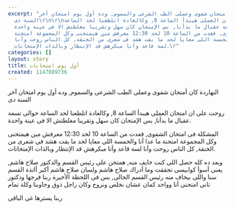 ```yaml
---
excerpt: "النهاردة كان أمتحان شفوى وعملى الطب الشرعى والسموم, وده أول يوم امتحان آخر
  السنة دى\r\n\r\nروحت على ان امتحان العملى هيبدأ الساعة 8, وكالعادة اتلطعنا لحد الساعة
  حوالى تسعة عقبال ما بدأنا, بس الإمتحان كان سهل وتقريبا مغلطتش الا فى عينة واحدة.\r\n\r\nالمشكلة
  فى امتحان الشفوى, قعدت من الساعة 10 لحد 12:30 معرفش مين هيمتحنى وكل المجموعة امتحنة
  ما عدا أنا والخمسة اللى معايا لحد ما بقت هشد فى شعرى من الخنقة, كل الناس روحت وأنا
  لسة قاعد وأنا مبكرهش قد الإنتظار وبالذات الإمتحانات.\r"
categories: []
layout: story
title: أول يوم امتحانات
created: 1147089736
---
```

النهاردة كان أمتحان شفوى وعملى الطب الشرعى والسموم, وده أول يوم امتحان آخر السنة دى

روحت على ان امتحان العملى هيبدأ الساعة 8, وكالعادة اتلطعنا لحد الساعة حوالى تسعة عقبال ما بدأنا, بس الإمتحان كان سهل وتقريبا مغلطتش الا فى عينة واحدة.

المشكلة فى امتحان الشفوى, قعدت من الساعة 10 لحد 12:30 معرفش مين هيمتحنى وكل المجموعة امتحنة ما عدا أنا والخمسة اللى معايا لحد ما بقت هشد فى شعرى من الخنقة, كل الناس روحت وأنا لسة قاعد وأنا مبكرهش قد الإنتظار وبالذات الإمتحانات.

وبعد ده كله حصل اللى كنت خايف منه, همتحن على رئيس القسم والدكتور صلاح هاشم, يعنى أسوأ كوابيسى تحققت وما أدراك صلاح هاشم ولسان صلاح هاشم أكبر أاتذة القسم سنا واللى بيخاف منه رئيس القسم الحالى, بس فى اللحظة الأخيرة ربنا فرجها ودكتور تانى امتحنى أنا وواحد كمان عشان نخلص ونروح وكان راجل ذوق وجاوبنا وكلة تمام

ربنا يسترها غى الباقى

